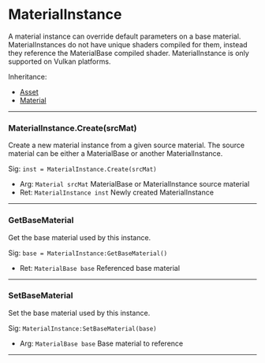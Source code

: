 # MaterialInstance

A material instance can override default parameters on a base material. MaterialInstances do not have unique shaders compiled for them, instead they reference the MaterialBase compiled shader. MaterialInstance is only supported on Vulkan platforms.

Inheritance:
* [Asset](Asset.md)
* [Material](Material.md)

---
### MaterialInstance.Create(srcMat)
Create a new material instance from a given source material. The source material can be either a MaterialBase or another MaterialInstance.

Sig: `inst = MaterialInstance.Create(srcMat)`
 - Arg: `Material srcMat` MaterialBase or MaterialInstance source material
 - Ret: `MaterialInstance inst` Newly created MaterialInstance
---
### GetBaseMaterial
Get the base material used by this instance.

Sig: `base = MaterialInstance:GetBaseMaterial()`
 - Ret: `MaterialBase base` Referenced base material
---
### SetBaseMaterial
Set the base material used by this instance.

Sig: `MaterialInstance:SetBaseMaterial(base)`
 - Arg: `MaterialBase base` Base material to reference
---
